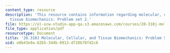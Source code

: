 ```yaml
---
content_type: resource
description: 'This resource contains information regarding molecular, cellular, and
  tissue biomechanics: Problem set 2.'
file: https://ol-ocw-studio-app-qa.s3.amazonaws.com/courses/20-310j-molecular-cellular-and-tissue-biomechanics-spring-2015/e0b43e9a82b5344b8913d728b78fd2c6_MIT20_310JS15_PS2.pdf
file_type: application/pdf
resourcetype: Document
title: '20.310J Molecular, Cellular, and Tissue Biomechanics: Problem Set 2'
uid: e0b43e9a-82b5-344b-8913-d728b78fd2c6
---
```

